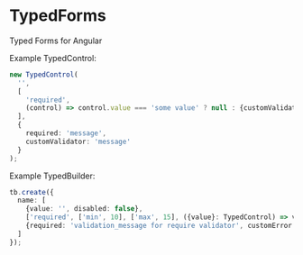 # TypedForms
Typed Forms for Angular


Example TypedControl:
```typescript
new TypedControl(
  '',
  [
    'required',
    (control) => control.value === 'some value' ? null : {customValidator: true}
  ],
  {
    required: 'message',
    customValidator: 'message'
  }
);
```

Example TypedBuilder:
 ```typescript
 tb.create({
   name: [
     {value: '', disabled: false},
     ['required', ['min', 10], ['max', 15], ({value}: TypedControl) => value === 'Jonh' ? {customError: true} : null],
     {required: 'validation_message for require validator', customError: 'for custom error', $common: 'for min & max validators'}
   ]
 });
 ```
